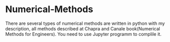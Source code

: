 # Numerical-Methods
There are several types of numerical methods are written in python with my description, all methods described at Chapra and Canale book(Numerical Methods for Engineers).
You need to use Jupyter programm to complile it. 
